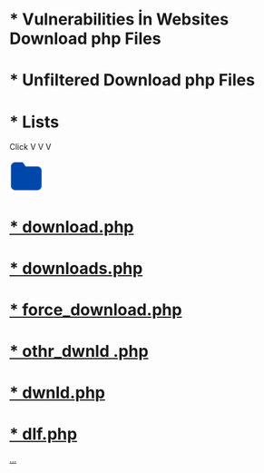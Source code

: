 # * Vulnerabilities İn Websites Download php Files 

# * Unfiltered Download php Files

# * Lists

Click
V V V


<a href="https://github.com/0x01369/Vulnerable-Download-php-Files/blob/main/dlf.php"><img class="icon" src="https://raw.githubusercontent.com/0x01369/Vulnerable-Download-php-Files/2b4044efa0e580d3fef8226c57b6abd901be8b2c/folder-fill.svg" class="shrinkToFit" width="59" height="59" >


# * download.php

# * downloads.php

# * force_download.php

# * othr_dwnld .php

# * dwnld.php

# * dlf.php

...
